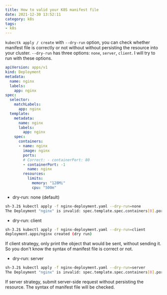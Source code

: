 ```yaml
---
title: How to valid your K8S manifest file
date: 2021-12-30 13:52:11
category: k8s
tags:
- k8s
---
```


`kubectk apply / create` with `--dry-run` option, you can check whether manifest file is correctly or not without without persisting the resource into your cluster.
`--dry-run` has three options: `none`, `server`, `client`. I will try to run with these options.

```yaml
apiVersion: apps/v1
kind: Deployment
metadata:
  name: nginx
  labels:
    app: nginx
spec:
  selector:
    matchLabels:
      app: nginx
  template:
    metadata:
      name: nginx
      labels:
        app: nginx
    spec:
      containers:
      - name: nginx
        image: nginx
        ports:
        # Correct: - containerPort: 80
        - containerPort: -1
          name: nginx
        resources:
          limits:
            memory: "128Mi"
            cpu: "500m"
```

- dry-run: none (default)
```sh
sh-3.2$ kubectl apply -f nginx-deployment.yaml --dry-run=none
The Deployment "nginx" is invalid: spec.template.spec.containers[0].ports[0].containerPort: Invalid value: -1: must be between 1 and 65535, inclusive
```

- dry-run: client
```sh
sh-3.2$ kubectl apply -f nginx-deployment.yaml --dry-run=client
deployment.apps/nginx created (dry run)
```
 If client strategy, only print the object that would be sent, without sending it.
 So you don't know the syntax of manifest file is correct or not.

- dry-run: server
```sh
sh-3.2$ kubectl apply -f nginx-deployment.yaml --dry-run=server
The Deployment "nginx" is invalid: spec.template.spec.containers[0].ports[0].containerPort: Invalid value: -1: must be between 1 and 65535, inclusive
```
If server strategy, submit server-side request without persisting the resource.
The syntax of manifest file will be checked.